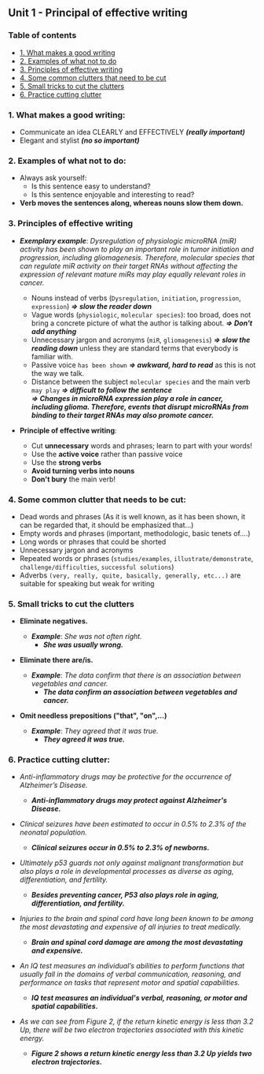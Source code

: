 ## Unit 1 - Principal of effective writing

### Table of contents
* [1. What makes a good writing](#1-What-makes-a-good-writing) 
* [2. Examples of what not to do](#2-Examples-of-what-not-to-do)
* [3. Principles of effective writing](#3-Principles-of-effective-writing)
* [4. Some common clutters that need to be cut](#4-Some-common-clutter-that-need-to-be-cut)
* [5. Small tricks to cut the clutters](#5-Small-tricks-to-cut-the-clutters)
* [6. Practice cutting clutter](#6-Practice-cut-the-clutter)


### 1. What makes a good writing:
+ Communicate an idea CLEARLY and EFFECTIVELY ***(really important)***
+ Elegant and stylist ***(no so important)***

### 2. Examples of what not to do:
+ Always ask yourself:
	+ Is this sentence easy to understand?
	+ Is this sentence enjoyable and interesting to read?
+ **Verb moves the sentences along, whereas nouns slow them down.**

### 3. Principles of effective writing
+ ***Exemplary example***: *Dysregulation of physiologic microRNA (miR) activity has been shown to play an important role in tumor initiation and progression, including gliomagenesis. Therefore, molecular species that can regulate miR activity on their target RNAs without affecting the expression of relevant mature miRs may play equally relevant roles in cancer.*
	+ Nouns instead of verbs (`Dysregulation`, `initiation`, `progression`, `expression`) ***=> slow the reader down***
	+ Vague words (`physiologic`, `molecular species`): too broad, does not bring a concrete picture of what the author is talking about. ***=> Don't add anything***
	+ Unnecessary jargon and acronyms (`miR`, `gliomagenesis`) ***=> slow the reading down*** unless they are standard terms that everybody is familiar with.
	+ Passive voice `has been shown` ***=> awkward, hard to read*** as this is not the way we talk.
	+ Distance between the subject `molecular species` and the main verb `may play` ***=> difficult to follow the sentence***  
  ***=> Changes in microRNA expression play a role in cancer, including glioma. Therefore, events that disrupt microRNAs from binding to their target RNAs may also promote cancer.***

+ **Principle of effective writing**:
	+ Cut **unnecessary** words and phrases; learn to part with your words!
	+ Use the **active voice** rather than passive voice
	+ Use the **strong verbs**
	+ **Avoid turning verbs into nouns**
	+ **Don't bury** the main verb! 

### 4. Some common clutter that needs to be cut:
+ Dead words and phrases (As it is well known, as it has been shown, it can be regarded that, it should be emphasized that...)
+ Empty words and phrases (important, methodologic, basic tenets of....)
+ Long words or phrases that could be shorted
+ Unnecessary jargon and acronyms
+ Repeated words or phrases (`studies/examples`, `illustrate/demonstrate`, `challenge/difficulties`, `successful solutions`)
+ Adverbs `(very, really, quite, basically, generally, etc...)` are suitable for speaking  but weak for writing

### 5. Small tricks to cut the clutters
+ **Eliminate negatives.**
  + ***Example***: *She was not often right.*
    + ***She was usually wrong.***

+ **Eliminate there are/is.**
  + ***Example***: *The data confirm that there is an association between vegetables and cancer.*
    + ***The data confirm an association between vegetables and cancer.***

+ **Omit needless prepositions ("that", "on",...)**
  + ***Example***: *They agreed that it was true.*
    + ***They agreed it was true.***

### 6. Practice cutting clutter:
+ _Anti-inflammatory drugs may be protective for the occurrence of Alzheimer’s Disease._
  + ***Anti-inflammatory drugs may protect against Alzheimer's Disease.***

+ _Clinical seizures have been estimated to occur in 0.5% to 2.3% of the neonatal population._
  + ***Clinical seizures occur in 0.5% to 2.3% of newborns.***
  
+ _Ultimately p53 guards not only against malignant transformation but also plays a role in developmental processes as diverse as aging, differentiation, and fertility._
  + ***Besides preventing cancer, P53 also plays role in aging, differentiation, and fertility.***
  
+ _Injuries to the brain and spinal cord have long been known to be among the most devastating and expensive of all injuries to treat medically._
  + ***Brain and spinal cord damage are among the most devastating and expensive.***
  
+ _An IQ test measures an individual’s abilities to perform functions that usually fall in the domains of verbal communication, reasoning, and performance on tasks that represent motor and spatial capabilities._
  + ***IQ test measures an individual's verbal, reasoning, or motor and spatial capabilities.***

+ _As we can see from Figure 2, if the return kinetic energy is less than 3.2 Up, there will be two electron trajectories associated with this kinetic energy._
  + ***Figure 2 shows a return kinetic energy less than 3.2 Up yields two electron trajectories.***
